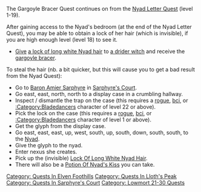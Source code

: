 The Gargoyle Bracer Quest continues on from the [Nyad Letter
Quest](Nyad_Letter_Quest "wikilink") (level 1-19).

After gaining access to the Nyad's bedroom (at the end of the Nyad
Letter Quest), you may be able to obtain a lock of her hair (which is
invisible), if you are high enough level (level 18) to see it.

-   [Give](Give "wikilink") [a lock of long white Nyad
    hair](Lock_Of_Long_White_Nyad_Hair "wikilink") to [a drider
    witch](Drider_Witch "wikilink") and receive the [gargoyle
    bracer](Gargoyle_Bracer "wikilink").

<spoiler text='Spoiler : explicit instructions on how to complete this quest (via theft) are here.'>
To steal the hair (nb. a bit quicker, but this will cause you to get a
bad result from the Nyad Quest):

-   Go to [Baron Amier Sarphyre](Baron_Amier_Sarphyre "wikilink") in
    [Sarphyre's Court](Sarphyre's_Court "wikilink").
-   Go east, east, north, north to a display case in a crumbling
    hallway.
-   Inspect / dismantle the trap on the case (this requires a
    [rogue](rogue "wikilink"), [bci](bci "wikilink"), or
    [:Category:Bladedancers](:Category:Bladedancers "wikilink")
    character of level 22 or above).
-   Pick the lock on the case (this requires a
    [rogue](rogue "wikilink"), [bci](bci "wikilink"), or
    [:Category:Bladedancers](:Category:Bladedancers "wikilink")
    character of level 1 or above).
-   Get the glyph from the display case.
-   Go east, east, east, up, west, south, up, south, down, south, south,
    to the [Nyad](Nyad "wikilink").
-   Give the glyph to the nyad.
-   Enter nexus she creates.
-   Pick up the (invisible) [Lock Of Long White Nyad
    Hair](Lock_Of_Long_White_Nyad_Hair "wikilink").
-   There will also be a [Potion Of Nyad's
    Kiss](Potion_Of_Nyad's_Kiss "wikilink") you can take.

</spoiler>

[Category: Quests In Elven
Foothills](Category:_Quests_In_Elven_Foothills "wikilink") [Category:
Quests In Lloth's Peak](Category:_Quests_In_Lloth's_Peak "wikilink")
[Category: Quests In Sarphyre's
Court](Category:_Quests_In_Sarphyre's_Court "wikilink") [Category:
Lowmort 21-30 Quests](Category:_Lowmort_21-30_Quests "wikilink")
